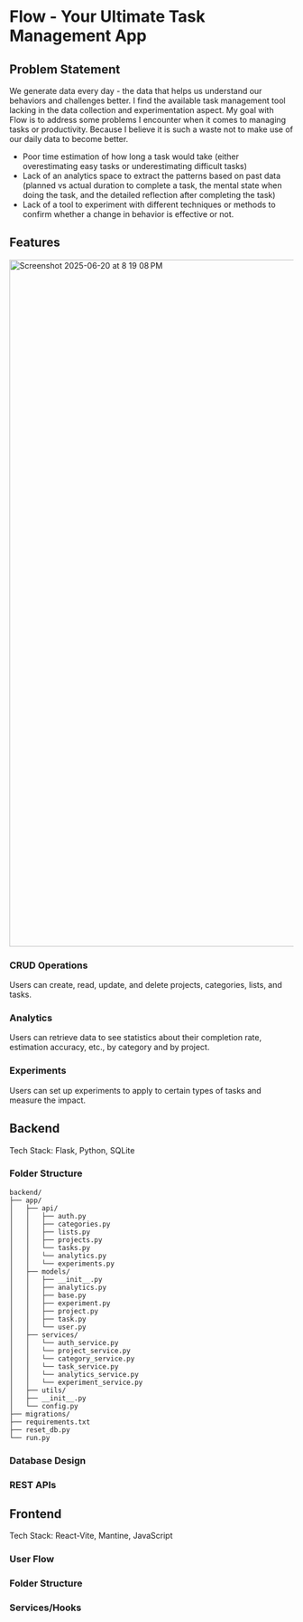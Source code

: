 # Flow - Your Ultimate Task Management App

## Problem Statement
We generate data every day - the data that helps us understand our behaviors and challenges better. I find the available task management tool lacking in the data collection and experimentation aspect. My goal with Flow is to address some problems I encounter when it comes to managing tasks or productivity. Because I believe it is such a waste not to make use of our daily data to become better.
- Poor time estimation of how long a task would take (either overestimating easy tasks or underestimating difficult tasks)
- Lack of an analytics space to extract the patterns based on past data (planned vs actual duration to complete a task, the mental state when doing the task, and the detailed reflection after completing the task)
- Lack of a tool to experiment with different techniques or methods to confirm whether a change in behavior is effective or not.

## Features
<img width="1215" alt="Screenshot 2025-06-20 at 8 19 08 PM" src="https://github.com/user-attachments/assets/571e8a11-5e10-4a78-a565-3115ec4f3e8a" />

### CRUD Operations
Users can create, read, update, and delete projects, categories, lists, and tasks.

### Analytics
Users can retrieve data to see statistics about their completion rate, estimation accuracy, etc., by category and by project.

### Experiments
Users can set up experiments to apply to certain types of tasks and measure the impact.

## Backend
Tech Stack: Flask, Python, SQLite

### Folder Structure
```
backend/
├── app/
│   ├── api/
│   │   ├── auth.py
│   │   ├── categories.py
│   │   ├── lists.py
│   │   ├── projects.py
│   │   └── tasks.py
│   │   └── analytics.py
│   │   └── experiments.py
│   ├── models/
│   │   ├── __init__.py
│   │   ├── analytics.py
│   │   ├── base.py
│   │   ├── experiment.py
│   │   ├── project.py
│   │   ├── task.py
│   │   └── user.py
│   ├── services/
│   │   └── auth_service.py
│   │   └── project_service.py
│   │   └── category_service.py
│   │   └── task_service.py
│   │   └── analytics_service.py
│   │   └── experiment_service.py
│   ├── utils/
│   ├── __init__.py
│   └── config.py
├── migrations/
├── requirements.txt
├── reset_db.py
└── run.py
```

### Database Design

### REST APIs

## Frontend

Tech Stack: React-Vite, Mantine, JavaScript

### User Flow

### Folder Structure

### Services/Hooks
